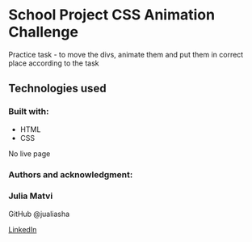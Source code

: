 # School Project CSS Animation Challenge

Practice task - to move the divs, animate them and put them in correct place according to the task

## Technologies used

### Built with:

- HTML
- CSS

No live page

### Authors and acknowledgment:

### Julia Matvi

GitHub @jualiasha

[LinkedIn](www.linkedin.com/in/jualiasha)
